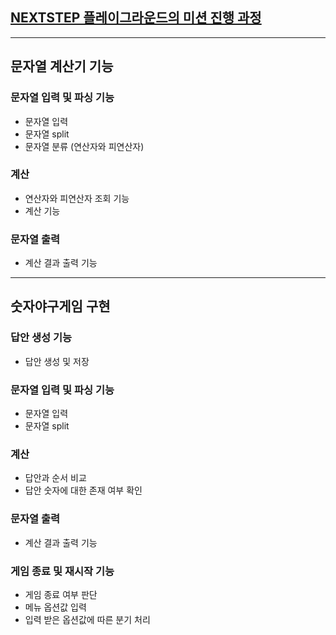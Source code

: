 ## [NEXTSTEP 플레이그라운드의 미션 진행 과정](https://github.com/next-step/nextstep-docs/blob/master/playground/README.md)

---
## 문자열 계산기 기능
### 문자열 입력 및 파싱 기능
- 문자열 입력
- 문자열 split
- 문자열 분류 (연산자와 피연산자)

### 계산
- 연산자와 피연산자 조회 기능
- 계산 기능

### 문자열 출력
- 계산 결과 출력 기능


---    
## 숫자야구게임 구현  
### 답안 생성 기능
- 답안 생성 및 저장

### 문자열 입력 및 파싱 기능
- 문자열 입력
- 문자열 split

### 계산
- 답안과 순서 비교
- 답안 숫자에 대한 존재 여부 확인

### 문자열 출력
- 계산 결과 출력 기능

### 게임 종료 및 재시작 기능
- 게임 종료 여부 판단
- 메뉴 옵션값 입력
- 입력 받은 옵션값에 따른 분기 처리